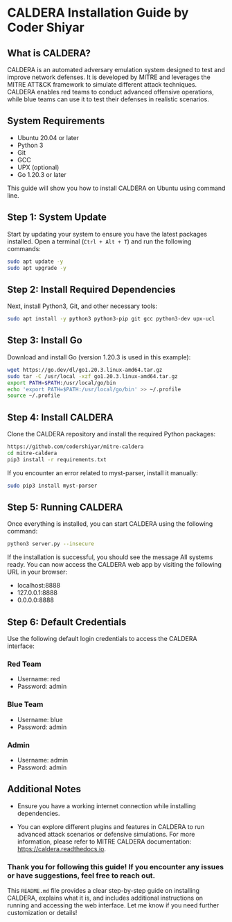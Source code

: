 # CALDERA Installation Guide by Coder Shiyar

## What is CALDERA?

CALDERA is an automated adversary emulation system designed to test and improve network defenses. It is developed by MITRE and leverages the MITRE ATT&CK framework to simulate different attack techniques. CALDERA enables red teams to conduct advanced offensive operations, while blue teams can use it to test their defenses in realistic scenarios.

## System Requirements

- Ubuntu 20.04 or later
- Python 3
- Git
- GCC
- UPX (optional)
- Go 1.20.3 or later

This guide will show you how to install CALDERA on Ubuntu using command line.

## Step 1: System Update

Start by updating your system to ensure you have the latest packages installed. Open a terminal (`Ctrl + Alt + T`) and run the following commands:

```bash
sudo apt update -y
sudo apt upgrade -y
```
##  Step 2: Install Required Dependencies
Next, install Python3, Git, and other necessary tools:

```bash
sudo apt install -y python3 python3-pip git gcc python3-dev upx-ucl
```
## Step 3: Install Go
Download and install Go (version 1.20.3 is used in this example):
```bash
wget https://go.dev/dl/go1.20.3.linux-amd64.tar.gz
sudo tar -C /usr/local -xzf go1.20.3.linux-amd64.tar.gz
export PATH=$PATH:/usr/local/go/bin
echo 'export PATH=$PATH:/usr/local/go/bin' >> ~/.profile
source ~/.profile
```
##  Step 4: Install CALDERA
Clone the CALDERA repository and install the required Python packages:
```bash
https://github.com/codershiyar/mitre-caldera 
cd mitre-caldera
pip3 install -r requirements.txt
``` 
<!-- in case my version did not worked use this: git clone https://github.com/mitre/caldera.git --recursive --branch 4.1.0 -->

If you encounter an error related to myst-parser, install it manually:

```bash
sudo pip3 install myst-parser
``` 

##  Step 5: Running CALDERA
Once everything is installed, you can start CALDERA using the following command:

```bash
python3 server.py --insecure
``` 

If the installation is successful, you should see the message All systems ready. You can now access the CALDERA web app by visiting the following URL in your browser:

- localhost:8888
- 127.0.0.1:8888
- 0.0.0.0:8888

## Step 6: Default Credentials
Use the following default login credentials to access the CALDERA interface:

### Red Team

- Username: red
- Password: admin

### Blue Team
- Username: blue
- Password: admin

### Admin
- Username: admin
- Password: admin


## Additional Notes
- Ensure you have a working internet connection while installing dependencies.

- You can explore different plugins and features in CALDERA to run advanced attack scenarios or defensive simulations.
For more information, please refer to MITRE CALDERA documentation: https://caldera.readthedocs.io.

### Thank you for following this guide! If you encounter any issues or have suggestions, feel free to reach out.

This `README.md` file provides a clear step-by-step guide on installing CALDERA, explains what it is, and includes additional instructions on running and accessing the web interface. Let me know if you need further customization or details!
